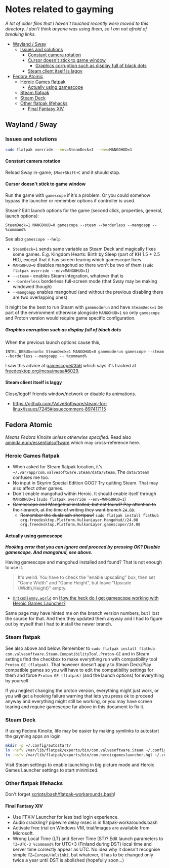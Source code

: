 # Notes related to gayming

_A lot of older files that I haven't touched recently were moved to this
directory. I don't think anyone was using them, so I am not afraid of breaking
links._

<!-- editorconfig-checker-disable -->
<!-- prettier-ignore-start -->

<!-- START doctoc generated TOC please keep comment here to allow auto update -->
<!-- DON'T EDIT THIS SECTION, INSTEAD RE-RUN doctoc TO UPDATE -->

- [Wayland / Sway](#wayland--sway)
  - [Issues and solutions](#issues-and-solutions)
    - [Constant camera rotation](#constant-camera-rotation)
    - [Cursor doesn't stick to game window](#cursor-doesnt-stick-to-game-window)
      - [Graphics corruption such as display full of black dots](#graphics-corruption-such-as-display-full-of-black-dots)
    - [Steam client itself is laggy](#steam-client-itself-is-laggy)
- [Fedora Atomic](#fedora-atomic)
  - [Heroic Games flatpak](#heroic-games-flatpak)
    - [Actually using gamescope](#actually-using-gamescope)
  - [Steam flatpak](#steam-flatpak)
  - [Steam Deck](#steam-deck)
  - [Other flatpak lifehacks](#other-flatpak-lifehacks)
    - [Final Fantasy XIV](#final-fantasy-xiv)

<!-- END doctoc generated TOC please keep comment here to allow auto update -->

<!-- prettier-ignore-end -->
<!-- editorconfig-checker-enable -->

## Wayland / Sway

### Issues and solutions

```bash
sudo flatpak override --env=SteamDeck=1 --env=MANGOHUD=1
```

#### Constant camera rotation

Reload Sway in-game, `$Mod+Shift+C` and it should stop.

#### Cursor doesn't stick to game window

Run the game with `gamescope` if it's a problem. Or you could somehow bypass
the launcher or remember options if controller is used.

Steam? Edit launch options for the game (second click, properties, general,
launch options):

```
SteamDeck=1 MANGOHUD=0 gamescope --steam --borderless --mangoapp -- %command%
```

See also `gamescope --help`

- `SteamDeck=1` sends same variable as Steam Deck and magically fixes some
  games. E.g. Kingdom Hearts: Birth by Sleep (part of KH 1.5 + 2.5 HD), except
  that it has screen tearing which gamescope fixes.
- `MANGOHUD=0` disables mangohud so there won't be two of them
  (`sudo flatpak override --env=MANGOHUD=1`)
- `--steam` - enables Steam integration, whatever that is
- `--borderless` borderless full-screen mode (that Sway may be making windowed
  though)
- `--mangoapp` enables mangohud (and without the previous disabling there are
  two overlapping ones)

It might be the best to run Steam with `gamemoderun` and have `SteamDeck=1` be
part of the environment otherwise alongside `MANGOHUD=1` so only `gamescope`
and Proton version would require game specific configuration.

##### Graphics corruption such as display full of black dots

When the previous launch options cause this,

```
INTEL_DEBUG=norbc SteamDeck=1 MANGOHUD=0 gamemoderun gamescope --steam --borderless --mangoapp -- %command%
```

I saw this advice at
[gamescope#356](https://github.com/Plagman/gamescope/issues/356) which says
it's tracked at
[freedesktop.org/mesa/mesa#6029](https://gitlab.freedesktop.org/mesa/mesa/-/issues/6029).

#### Steam client itself is laggy

Close/logoff friends window/network or disable its animations.

- https://github.com/ValveSoftware/steam-for-linux/issues/7245#issuecomment-897417115

## Fedora Atomic

_Means Fedora Kinoite unless otherwise specified._ Read also
[aminda.eu/n/essentialsoftware](https://aminda.eu/n/essentialsoftware) which
may cross-reference here.

### Heroic Games flatpak

- When asked for Steam flatpak location, it's
  `~/.var/app/com.valvesoftware.Steam/data/Steam`. The `data/Steam` confuses
  me too.
- No input in Skyrim Special Edition GOG? Try quitting Steam. That may also
  affect other games.
- Don't enable mangohud within Heroic. It should enable itself through
  `MANGOHUD=1` (`sudo flatpak override --env=MANGOHUD=1`)
- <del>Gamescope and Mangohud installed, but not found? Pay attention to their
  branch, at the time of writing they want branch `24.08`.</del>
  - <del>Remember the dualslash shortpaw!</del>
    `sudo flatpak install flathub org.freedesktop.Platform.VulkanLayer.MangoHud//24.08 org.freedesktop.Platform.VulkanLayer.gamescope//24.08`

#### Actually using gamescope

**_Hooking error that you can ignore and proceed by pressing OK? Disable
gamescope. And mangohud, see above._**

Having gamescope and mangohud installed and found? That is not enough to use
it.

> It's weird. You have to check the "enable upscaling" box, then set "Game
> Width" and "Game Height", but leave "Upscale {Width,Height}" empty.

- [`@rtxn@lemmy.world`](https://lemmy.world/u/rtxn) on
  [How the heck do I get gamescope working with Heroic Games Launcher?](https://rimworld.gallery/m/linux_gaming@lemmy.world/t/2882/How-the-heck-do-I-get-gamescope-working-with-Heroic/comment/20433#entry-comment-20433)

Same page may have hinted me on the branch version numbers, but I lost the
source for that. And then they updated them anyway and I had to figure out by
myself that I had to install the newer branch.

### Steam flatpak

See also above and below. Remember to
`sudo flatpak install flathub com.valvesoftware.Steam.CompatibilityTool.Proton-GE`
and in Steam settings find the checkbox to make everything run with
compatibility tool `Proton GE (flatpak)`. That however doesn't apply to Steam
Deck/Play compatible games so you will have to edit the compatibility settings
for them and force `Proton GE (flatpak)` (and the launch options) for
everything by yourself.

If you neglect changing the proton version, everything might just work, or you
will get a hooking failure warning that lets you press ok to proceed anyway
and everything might still be working, or you may have screen tearing and
require gamescope far above in this document to fix it.

### Steam Deck

If using Fedora Kinoite, life may be easier by making symlinks to autostart
the gayming apps on login

```bash
mkdir -p ~/.config/autostart/
ln -nsfv /var/lib/flatpak/exports/bin/com.valvesoftware.Steam ~/.config/autostart/
ln -nsfv /var/lib/flatpak/exports/bin/com.heroicgameslauncher.hgl ~/.config/autostart/
```

Visit Steam settings to enable launching in big picture mode and Heroic Games
Launcher settings to start minimized.

### Other flatpak lifehacks

Don't forget
[scripts/bash/flatpak-workarounds.bash](https://gitea.blesmrt.net/mikaela/scripts/src/branch/master/bash/flatpak-workarounds.bash)!

#### Final Fantasy XIV

- Use FFXIV Launcher for less bad login experience.
- Audio crackling? pipewire delay msec is in flatpak-workarounds.bash
- Activate free trial on Windows VM, trial/images are available from
  Microsoft.
- Wrong Local Time (LT) and Server Time (ST)? Edit launch parameters to
  `TZ=UTC-3 %command%` for UTC+3 (Finland during DST) local time and server
  time correctly appear as UTC. No idea why it doesn't recognise simple
  `TZ=Europe/Helsinki`, but whatever, it has to be changed only twice a year
  until DST is abolished (hopefully soon...)
